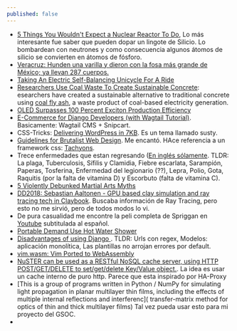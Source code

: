 ```yaml
---
published: false
---
```


- [5 Things You Wouldn't Expect a Nuclear Reactor To Do](https://www.youtube.com/watch?v=1kq1LpkB6WQ), Lo más interesante fue saber que pueden dopar un lingote de Silicio. Lo bombardean con neutrones y como consecuencia algunos átomos de silicio se convierten en átomos de fósforo.
- [Veracruz: Hunden una varilla y dieron con la fosa más grande de México; ya llevan 287 cuerpos.](https://argumentopolitico.org/2018/04/05/veracruz-hunden-una-varilla-y-dieron-con-la-fosa-mas-grande-de-mexico-ya-llevan-287-cuerpos/)
- [ Taking An Electric Self-Balancing Unicycle For A Ride](https://www.pddnet.com/videos/2018/07/taking-electric-self-balancing-unicycle-ride)
- [ Researchers Use Coal Waste To Create Sustainable Concrete](https://www.pddnet.com/news/2018/07/researchers-use-coal-waste-create-sustainable-concrete): esearchers have created a sustainable alternative to traditional concrete using [coal fly ash](https://www.youtube.com/watch?v=aeUFyg1PVo4), a waste product of coal-based electricity generation.
- [OLED Surpasses 100 Percent Exciton Production Efficiency](https://www.photonics.com/Article.aspx?AID=63641)
- [E-Commerce for Django Developers (with Wagtail Tutorial)](https://snipcart.com/blog/django-ecommerce-tutorial-wagtail-cms). Basicamente: Wagtail CMS + Snipcart.
- CSS-Tricks: [Delivering WordPress in 7KB](https://css-tricks.com/delivering-wordpress-in-7kb/). Es un tema llamado susty.
- [Guidelines for Brutalist Web Design](https://brutalist-web.design/). Me encantó. HAce referencia a un framework css: [Tachyons](http://tachyons.io/).
- Trece enfermedades que estan regresando ([En inglés sólamente](https://www.medicinenet.com/diseases_conditions_making_comeback/article.htm?ecd=mnl_spc_071318). TLDR: La plaga, Tuberculosis, Sífilis y Clamidia, Fiebre escarlata, Sarampión, Paperas, Tosferina, Enfermedad del legionario (??), Lepra, Polio, Gota, Raquitis (por la falta de vitamina D) y Escorbuto (falta de vitamina C).
- [ 5 Violently Debunked Martial Arts Myths](http://www.cracked.com/blog/5-violently-debunked-martial-arts-myths/)
- [DD2018: Sebastian Aaltonen - GPU based clay simulation and ray tracing tech in Claybook](https://www.youtube.com/watch?v=Xpf7Ua3UqOA). Buscaba información de Ray Tracing, pero esto no me sirvió, pero de todos modos lo vi.
- De pura casualidad me encontre la peli completa de Spriggan en [Youtube](https://www.youtube.com/watch?v=7nIdzcwfZCU) subtitulada al español.
- [Portable Demand Use Hot Water Shower](http://www.instructables.com/id/Portable-Demand-Use-Hot-Water-Shower/)
- [Disadvantages of using Django ](https://hackr.io/blog/what-is-django-advantages-and-disadvantages-of-using-django#Disadvantages_of_Django). TLDR: Urls con regex, Modelos: aplicación monolítica, Las plantillas no arrojan errores por default.
- [vim.wasm: Vim Ported to WebAssembly](https://github.com/rhysd/vim.wasm)
- [NuSTER can be used as a RESTful NoSQL cache server, using HTTP POST/GET/DELETE to set/get/delete Key/Value object.](https://github.com/jiangwenyuan/nuster/wiki/NuSTER-NoSQL). La idea es usar un cache interno de puro http. Parece que esta inspirado por HA-Proxy
- [This is a group of programs written in Python / NumPy for simulating light propagation in planar multilayer thin films, including the effects of multiple internal reflections and interferenc]( transfer-matrix method for optics of thin and thick multilayer films) Tal vez pueda usar esto para mi proyecto del GSOC.
- 
